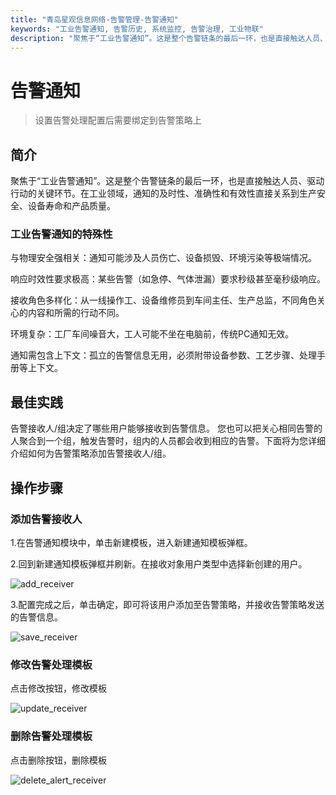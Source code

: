 ```yaml
---
title: "青岛星观信息网络-告警管理-告警通知"
keywords: "工业告警通知, 告警历史, 系统监控, 告警治理, 工业物联"
description: "聚焦于“工业告警通知”。这是整个告警链条的最后一环，也是直接触达人员、驱动行动的关键环节。在工业领域，通知的及时性、准确性和有效性直接关系到生产安全、设备寿命和产品质量。"
---
```


# 告警通知

 > 设置告警处理配置后需要绑定到告警策略上

## 简介

聚焦于“工业告警通知”。这是整个告警链条的最后一环，也是直接触达人员、驱动行动的关键环节。在工业领域，通知的及时性、准确性和有效性直接关系到生产安全、设备寿命和产品质量。

### 工业告警通知的特殊性

与物理安全强相关：通知可能涉及人员伤亡、设备损毁、环境污染等极端情况。

响应时效性要求极高：某些告警（如急停、气体泄漏）要求秒级甚至毫秒级响应。

接收角色多样化：从一线操作工、设备维修员到车间主任、生产总监，不同角色关心的内容和所需的行动不同。

环境复杂：工厂车间噪音大，工人可能不坐在电脑前，传统PC通知无效。

通知需包含上下文：孤立的告警信息无用，必须附带设备参数、工艺步骤、处理手册等上下文。


## 最佳实践

告警接收人/组决定了哪些用户能够接收到告警信息。
您也可以把关心相同告警的人聚合到一个组，触发告警时，组内的人员都会收到相应的告警。下面将为您详细介绍如何为告警策略添加告警接收人/组。

## 操作步骤

### 添加告警接收人

1.在告警通知模块中，单击新建模板，进入新建通知模板弹框。

2.回到新建通知模板弹框并刷新。在接收对象用户类型中选择新创建的用户。

![add_receiver](/docs-assets/img/alert/add_receiver.png)


3.配置完成之后，单击确定，即可将该用户添加至告警策略，并接收告警策略发送的告警信息。

![save_receiver](/docs-assets/img/alert/save_receiver.png)

### 修改告警处理模板

点击修改按钮，修改模板

![update_receiver](/docs-assets/img/alert/update_receiver.png)

### 删除告警处理模板

点击删除按钮，删除模板

![delete_alert_receiver](/docs-assets/img/alert/delete_alert_receiver.png)